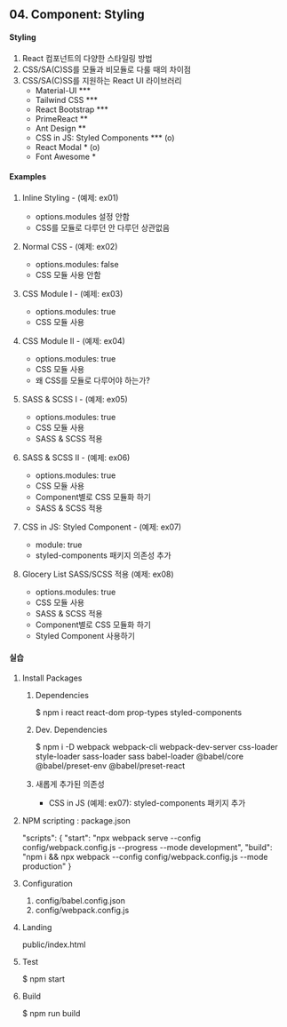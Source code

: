 ## 04. Component: Styling

#### Styling

1. React 컴포넌트의 다양한 스타일링 방법
2. CSS/SA(C)SS를 모듈과 비모듈로 다룰 때의 차이점
3. CSS/SA(C)SS를 지원하는 React UI 라이브러리
   - Material-UI \*\*\*
   - Tailwind CSS \*\*\*
   - React Bootstrap \*\*\*
   - PrimeReact \*\*
   - Ant Design \*\*
   - CSS in JS: Styled Components \*\*\* (o)
   - React Modal \* (o)
   - Font Awesome \*

#### Examples

1. Inline Styling - (예제: ex01)

   - options.modules 설정 안함
   - CSS를 모듈로 다루던 안 다루던 상관없음

2. Normal CSS - (예제: ex02)

   - options.modules: false
   - CSS 모듈 사용 안함

3. CSS Module I - (예제: ex03)

   - options.modules: true
   - CSS 모듈 사용

4. CSS Module II - (예제: ex04)

   - options.modules: true
   - CSS 모듈 사용
   - 왜 CSS를 모듈로 다루어야 하는가?

5. SASS & SCSS I - (예제: ex05)

   - options.modules: true
   - CSS 모듈 사용
   - SASS & SCSS 적용

6. SASS & SCSS II - (예제: ex06)

   - options.modules: true
   - CSS 모듈 사용
   - Component별로 CSS 모듈화 하기
   - SASS & SCSS 적용

7. CSS in JS: Styled Component - (예제: ex07)

   - module: true
   - styled-components 패키지 의존성 추가

8. Glocery List SASS/SCSS 적용 (예제: ex08)
   - options.modules: true
   - CSS 모듈 사용
   - SASS & SCSS 적용
   - Component별로 CSS 모듈화 하기
   - Styled Component 사용하기

#### 실습

1. Install Packages

   1. Dependencies

      $ npm i react react-dom prop-types styled-components

   2. Dev. Dependencies

      $ npm i -D webpack webpack-cli webpack-dev-server css-loader style-loader sass-loader sass babel-loader @babel/core @babel/preset-env @babel/preset-react

   3. 새롭게 추가된 의존성
      - CSS in JS (예제: ex07): styled-components 패키지 추가

2. NPM scripting : package.json

   "scripts": {
   "start": "npx webpack serve --config config/webpack.config.js --progress --mode development",
   "build": "npm i && npx webpack --config config/webpack.config.js --mode production"
   }

3. Configuration

   1. config/babel.config.json
   2. config/webpack.config.js

4. Landing

   public/index.html

5. Test

   $ npm start

6. Build

   $ npm run build
